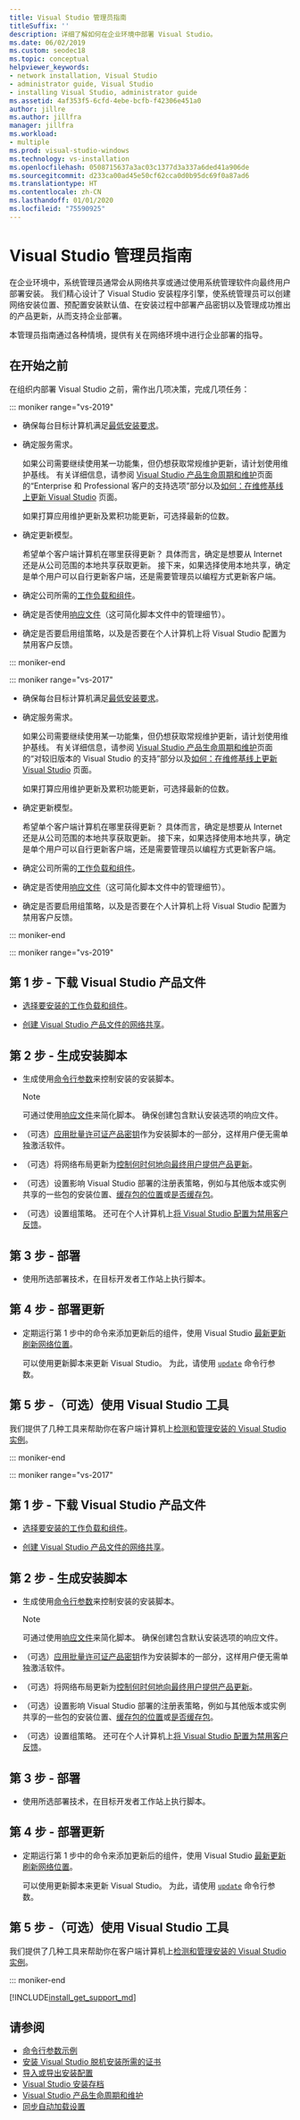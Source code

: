 ```yaml
---
title: Visual Studio 管理员指南
titleSuffix: ''
description: 详细了解如何在企业环境中部署 Visual Studio。
ms.date: 06/02/2019
ms.custom: seodec18
ms.topic: conceptual
helpviewer_keywords:
- network installation, Visual Studio
- administrator guide, Visual Studio
- installing Visual Studio, administrator guide
ms.assetid: 4af353f5-6cfd-4ebe-bcfb-f42306e451a0
author: jillre
ms.author: jillfra
manager: jillfra
ms.workload:
- multiple
ms.prod: visual-studio-windows
ms.technology: vs-installation
ms.openlocfilehash: 0508715637a3ac03c1377d3a337a6ded41a906de
ms.sourcegitcommit: d233ca00ad45e50cf62cca0d0b95dc69f0a87ad6
ms.translationtype: HT
ms.contentlocale: zh-CN
ms.lasthandoff: 01/01/2020
ms.locfileid: "75590925"
---
```

# <a name="visual-studio-administrator-guide"></a>Visual Studio 管理员指南

在企业环境中，系统管理员通常会从网络共享或通过使用系统管理软件向最终用户部署安装。 我们精心设计了 Visual Studio 安装程序引擎，使系统管理员可以创建网络安装位置、预配置安装默认值、在安装过程中部署产品密钥以及管理成功推出的产品更新，从而支持企业部署。

本管理员指南通过各种情境，提供有关在网络环境中进行企业部署的指导。

## <a name="before-you-begin"></a>在开始之前

在组织内部署 Visual Studio 之前，需作出几项决策，完成几项任务：

::: moniker range="vs-2019"

* 确保每台目标计算机满足[最低安装要求](/visualstudio/releases/2019/system-requirements/)。

* 确定服务需求。

  如果公司需要继续使用某一功能集，但仍想获取常规维护更新，请计划使用维护基线。 有关详细信息，请参阅 [Visual Studio 产品生命周期和维护](/visualstudio/releases/2019/servicing#support-options-for-enterprise-and-professional-customers)页面的“Enterprise 和 Professional 客户的支持选项”部分以及[如何：在维修基线上更新 Visual Studio](update-servicing-baseline.md) 页面。

  如果打算应用维护更新及累积功能更新，可选择最新的位数。

* 确定更新模型。

  希望单个客户端计算机在哪里获得更新？ 具体而言，确定是想要从 Internet 还是从公司范围的本地共享获取更新。 接下来，如果选择使用本地共享，确定是单个用户可以自行更新客户端，还是需要管理员以编程方式更新客户端。

* 确定公司所需的[工作负载和组件](workload-and-component-ids.md?view=vs-2019)。

* 确定是否使用[响应文件](automated-installation-with-response-file.md?view=vs-2019)（这可简化脚本文件中的管理细节）。

* 确定是否要启用组策略，以及是否要在个人计算机上将 Visual Studio 配置为禁用客户反馈。

::: moniker-end

::: moniker range="vs-2017"

* 确保每台目标计算机满足[最低安装要求](/visualstudio/productinfo/vs2017-system-requirements-vs/)。

* 确定服务需求。

  如果公司需要继续使用某一功能集，但仍想获取常规维护更新，请计划使用维护基线。 有关详细信息，请参阅 [Visual Studio 产品生命周期和维护](/visualstudio/releases/2019/servicing#support-for-older-versions-of-visual-studio)页面的“对较旧版本的 Visual Studio 的支持”部分以及[如何：在维修基线上更新 Visual Studio](update-servicing-baseline.md) 页面。

  如果打算应用维护更新及累积功能更新，可选择最新的位数。

* 确定更新模型。

  希望单个客户端计算机在哪里获得更新？ 具体而言，确定是想要从 Internet 还是从公司范围的本地共享获取更新。 接下来，如果选择使用本地共享，确定是单个用户可以自行更新客户端，还是需要管理员以编程方式更新客户端。

* 确定公司所需的[工作负载和组件](workload-and-component-ids.md?view=vs-2017)。

* 确定是否使用[响应文件](automated-installation-with-response-file.md?view=vs-2017)（这可简化脚本文件中的管理细节）。

* 确定是否要启用组策略，以及是否要在个人计算机上将 Visual Studio 配置为禁用客户反馈。

::: moniker-end

::: moniker range="vs-2019"

## <a name="step-1---download-visual-studio-product-files"></a>第 1 步 - 下载 Visual Studio 产品文件

* [选择要安装的工作负载和组件](workload-and-component-ids.md?view=vs-2019)。

* [创建 Visual Studio 产品文件的网络共享](create-a-network-installation-of-visual-studio.md?view=vs-2019)。

## <a name="step-2---build-an-installation-script"></a>第 2 步 - 生成安装脚本

* 生成使用[命令行参数](use-command-line-parameters-to-install-visual-studio.md?view=vs-2019)来控制安装的安装脚本。

  >[!NOTE]
  > 可通过使用[响应文件](automated-installation-with-response-file.md?view=vs-2019)来简化脚本。 确保创建包含默认安装选项的响应文件。

* （可选）[应用批量许可证产品密钥](automatically-apply-product-keys-when-deploying-visual-studio.md?view=vs-2019)作为安装脚本的一部分，这样用户便无需单独激活软件。

* （可选）将网络布局更新为[控制何时何地向最终用户提供产品更新](controlling-updates-to-visual-studio-deployments.md?view=vs-2019)。

* （可选）设置影响 Visual Studio 部署的注册表策略，例如与其他版本或实例共享的一些包的安装位置、[缓存包的位置](set-defaults-for-enterprise-deployments.md?view=vs-2019)或[是否缓存包](disable-or-move-the-package-cache.md?view=vs-2019)。

* （可选）设置组策略。 还可在个人计算机上[将 Visual Studio 配置为禁用客户反馈](../ide/visual-studio-experience-improvement-program.md)。

## <a name="step-3---deploy"></a>第 3 步 - 部署

* 使用所选部署技术，在目标开发者工作站上执行脚本。

## <a name="step-4---deploy-updates"></a>第 4 步 - 部署更新

* 定期运行第 1 步中的命令来添加更新后的组件，使用 Visual Studio [最新更新刷新网络位置](update-a-network-installation-of-visual-studio.md?view=vs-2019)。

  可以使用更新脚本来更新 Visual Studio。 为此，请使用 [`update`](use-command-line-parameters-to-install-visual-studio.md?view=vs-2019) 命令行参数。

## <a name="step-5---optional-use-visual-studio-tools"></a>第 5 步 -（可选）使用 Visual Studio 工具

我们提供了几种工具来帮助你在客户端计算机上[检测和管理安装的 Visual Studio 实例](tools-for-managing-visual-studio-instances.md?view=vs-2019)。

::: moniker-end

::: moniker range="vs-2017"

## <a name="step-1---download-visual-studio-product-files"></a>第 1 步 - 下载 Visual Studio 产品文件

* [选择要安装的工作负载和组件](workload-and-component-ids.md?view=vs-2017)。

* [创建 Visual Studio 产品文件的网络共享](create-a-network-installation-of-visual-studio.md?view=vs-2017)。

## <a name="step-2---build-an-installation-script"></a>第 2 步 - 生成安装脚本

* 生成使用[命令行参数](use-command-line-parameters-to-install-visual-studio.md?view=vs-2017)来控制安装的安装脚本。

  >[!NOTE]
  > 可通过使用[响应文件](automated-installation-with-response-file.md?view=vs-2017)来简化脚本。 确保创建包含默认安装选项的响应文件。

* （可选）[应用批量许可证产品密钥](automatically-apply-product-keys-when-deploying-visual-studio.md?view=vs-2017)作为安装脚本的一部分，这样用户便无需单独激活软件。

* （可选）将网络布局更新为[控制何时何地向最终用户提供产品更新](controlling-updates-to-visual-studio-deployments.md?view=vs-2017)。

* （可选）设置影响 Visual Studio 部署的注册表策略，例如与其他版本或实例共享的一些包的安装位置、[缓存包的位置](set-defaults-for-enterprise-deployments.md?view=vs-2019)或[是否缓存包](disable-or-move-the-package-cache.md?view=vs-2017)。

* （可选）设置组策略。 还可在个人计算机上[将 Visual Studio 配置为禁用客户反馈](../ide/visual-studio-experience-improvement-program.md)。

## <a name="step-3---deploy"></a>第 3 步 - 部署

* 使用所选部署技术，在目标开发者工作站上执行脚本。

## <a name="step-4---deploy-updates"></a>第 4 步 - 部署更新

* 定期运行第 1 步中的命令来添加更新后的组件，使用 Visual Studio [最新更新刷新网络位置](update-a-network-installation-of-visual-studio.md?view=vs-2017)。

  可以使用更新脚本来更新 Visual Studio。 为此，请使用 [`update`](use-command-line-parameters-to-install-visual-studio.md?view=vs-2019) 命令行参数。

## <a name="step-5---optional-use-visual-studio-tools"></a>第 5 步 -（可选）使用 Visual Studio 工具

我们提供了几种工具来帮助你在客户端计算机上[检测和管理安装的 Visual Studio 实例](tools-for-managing-visual-studio-instances.md?view=vs-2017)。

::: moniker-end

[!INCLUDE[install_get_support_md](includes/install_get_support_md.md)]

## <a name="see-also"></a>请参阅

* [命令行参数示例](command-line-parameter-examples.md)
* [安装 Visual Studio 脱机安装所需的证书](install-certificates-for-visual-studio-offline.md)
* [导入或导出安装配置](import-export-installation-configurations.md)
* [Visual Studio 安装存档](https://devblogs.microsoft.com/setup/tag/vs2017/)
* [Visual Studio 产品生命周期和维护](/visualstudio/releases/2019/servicing/)
* [同步自动加载设置](../extensibility/synchronously-autoloaded-extensions.md)
